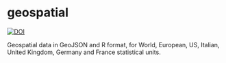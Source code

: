 # geospatial

[![DOI](https://zenodo.org/badge/256482318.svg)](https://zenodo.org/badge/latestdoi/256482318)

Geospatial data in GeoJSON and R format, for World, European, US, Italian, United Kingdom, Germany and France statistical units.
